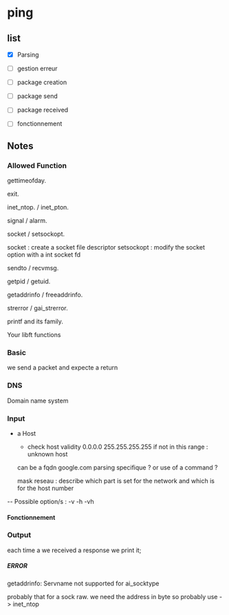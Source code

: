 # ping

## list

- [x] Parsing
- [ ] gestion erreur
- [ ] package creation
- [ ] package send
- [ ] package received
- [ ] fonctionnement


## Notes

### Allowed Function

gettimeofday.

exit.

inet_ntop. / inet_pton.

signal / alarm.

socket / setsockopt.

socket : create a socket file descriptor
setsockopt : modify the socket option with a int socket fd

sendto / recvmsg.

getpid / getuid.

getaddrinfo / freeaddrinfo.

strerror / gai_strerror.

printf and its family.

Your libft functions

### Basic

we send a packet and expecte a return


### DNS
Domain name system

### Input

- a Host
	- check host validity
	0.0.0.0
	255.255.255.255
	if not in this range : unknown host
	
	can be a fqdn
	google.com
	parsing specifique ?
	or use of a command ?
	
	mask reseau : describe which part is set for the network and which is for the host number

-- Possible option/s : 
	-v
	-h
	-vh	


#### Fonctionnement

### Output

each time a we received a response we print it;

##### ERROR


getaddrinfo: Servname not supported for ai_socktype

probably that for a sock raw. we need the address in byte so probably use -> inet_ntop
